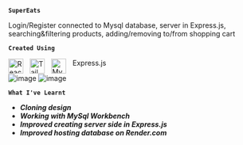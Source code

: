 **`SuperEats`**

Login/Register connected to Mysql database, server in Express.js, searching&filtering products, adding/removing to/from shopping cart 

**`Created Using`**

<img align="left" alt="React" width="30px" style="padding-right:10px;" src="https://cdn.jsdelivr.net/gh/devicons/devicon/icons/react/react-original.svg" />
Express.js
<img align="left" alt="Tailwind" width="30px" style="padding-right:10px;" src="https://cdn.jsdelivr.net/gh/devicons/devicon/icons/tailwindcss/tailwindcss-plain.svg" />
<img align="left" alt="Mysql" width="30px" style="padding-right:10px;" src="https://cdn.jsdelivr.net/gh/devicons/devicon/icons/mysql/mysql-original.svg" />


![image](https://github.com/KwiecienKamil/SuperEats/assets/125808627/2f695376-77d3-48d2-99bf-c708acc0d4bf)
![image](https://github.com/KwiecienKamil/SuperEats/assets/125808627/bc714074-3d38-42b9-91ad-b1bfa695aa2f)

**`What I've Learnt`**
+ ***Cloning design***
+ ***Working with MySql Workbench***
+ ***Improved creating server side in Express.js***
+ ***Improved hosting database on Render.com***



